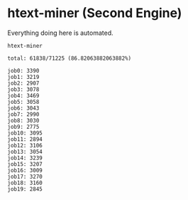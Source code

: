 # htext-miner (Second Engine)

Everything doing here is automated.

```
htext-miner

total: 61838/71225 (86.82063882063882%)

job0: 3390
job1: 3219
job2: 2907
job3: 3078
job4: 3469
job5: 3058
job6: 3043
job7: 2990
job8: 3030
job9: 2775
job10: 3095
job11: 2894
job12: 3106
job13: 3054
job14: 3239
job15: 3207
job16: 3009
job17: 3270
job18: 3160
job19: 2845
```